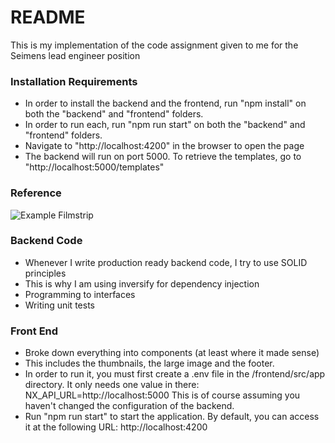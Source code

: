 # README #

This is my implementation of the code assignment given to me for the Seimens lead engineer position

### Installation Requirements ###

* In order to install the backend and the frontend, run "npm install" on both the "backend" and "frontend" folders. 
* In order to run each, run "npm run start" on both the "backend" and "frontend" folders. 
* Navigate to "http://localhost:4200" in the browser to open the page
* The backend will run on port 5000. To retrieve the templates, go to "http://localhost:5000/templates"

### Reference ###
![Example Filmstrip](https://bitbucket.org/repo/kMx7k8n/images/3768382958-2017-09-26_9-09-27.png)

### Backend Code ###

* Whenever I write production ready backend code, I try to use SOLID principles
* This is why I am using inversify for dependency injection 
* Programming to interfaces
* Writing unit tests

### Front End ###

* Broke down everything into components (at least where it made sense)
* This includes the thumbnails, the large image and the footer. 
* In order to run it, you must first create a .env file in the /frontend/src/app directory. It only needs one value in there: 
    NX_API_URL=http://localhost:5000
    This is of course assuming you haven't changed the configuration of the backend. 
* Run "npm run start" to start the application. By default, you can access it at the following URL:  http://localhost:4200 

